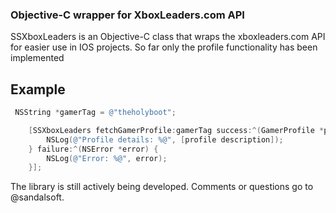 ### Objective-C wrapper for XboxLeaders.com API

SSXboxLeaders is an Objective-C class that wraps the xboxleaders.com API for easier use in IOS projects.  So far only the profile functionality has been implemented

## Example
``` objective-c
 NSString *gamerTag = @"theholyboot";

    [SSXboxLeaders fetchGamerProfile:gamerTag success:^(GamerProfile *profile) {
        NSLog(@"Profile details: %@", [profile description]);
    } failure:^(NSError *error) {
        NSLog(@"Error: %@", error);
    }];
```

The library is still actively being developed.  Comments or questions go to @sandalsoft.
